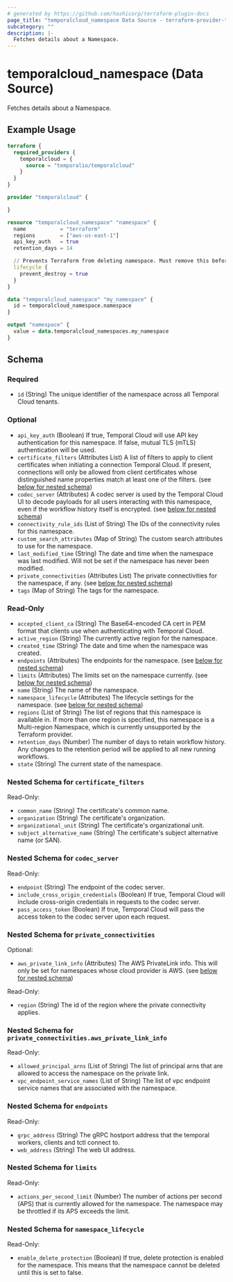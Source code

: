 ```yaml
---
# generated by https://github.com/hashicorp/terraform-plugin-docs
page_title: "temporalcloud_namespace Data Source - terraform-provider-temporalcloud"
subcategory: ""
description: |-
  Fetches details about a Namespace.
---
```


# temporalcloud_namespace (Data Source)

Fetches details about a Namespace.

## Example Usage

```terraform
terraform {
  required_providers {
    temporalcloud = {
      source = "temporalio/temporalcloud"
    }
  }
}

provider "temporalcloud" {

}

resource "temporalcloud_namespace" "namespace" {
  name           = "terraform"
  regions        = ["aws-us-east-1"]
  api_key_auth   = true
  retention_days = 14

  // Prevents Terraform from deleting namespace. Must remove this before destroying resource.
  lifecycle {
    prevent_destroy = true
  }
}

data "temporalcloud_namespace" "my_namespace" {
  id = temporalcloud_namespace.namespace
}

output "namespace" {
  value = data.temporalcloud_namespaces.my_namespace
}
```

<!-- schema generated by tfplugindocs -->
## Schema

### Required

- `id` (String) The unique identifier of the namespace across all Temporal Cloud tenants.

### Optional

- `api_key_auth` (Boolean) If true, Temporal Cloud will use API key authentication for this namespace. If false, mutual TLS (mTLS) authentication will be used.
- `certificate_filters` (Attributes List) A list of filters to apply to client certificates when initiating a connection Temporal Cloud. If present, connections will only be allowed from client certificates whose distinguished name properties match at least one of the filters. (see [below for nested schema](#nestedatt--certificate_filters))
- `codec_server` (Attributes) A codec server is used by the Temporal Cloud UI to decode payloads for all users interacting with this namespace, even if the workflow history itself is encrypted. (see [below for nested schema](#nestedatt--codec_server))
- `connectivity_rule_ids` (List of String) The IDs of the connectivity rules for this namespace.
- `custom_search_attributes` (Map of String) The custom search attributes to use for the namespace.
- `last_modified_time` (String) The date and time when the namespace was last modified. Will not be set if the namespace has never been modified.
- `private_connectivities` (Attributes List) The private connectivities for the namespace, if any. (see [below for nested schema](#nestedatt--private_connectivities))
- `tags` (Map of String) The tags for the namespace.

### Read-Only

- `accepted_client_ca` (String) The Base64-encoded CA cert in PEM format that clients use when authenticating with Temporal Cloud.
- `active_region` (String) The currently active region for the namespace.
- `created_time` (String) The date and time when the namespace was created.
- `endpoints` (Attributes) The endpoints for the namespace. (see [below for nested schema](#nestedatt--endpoints))
- `limits` (Attributes) The limits set on the namespace currently. (see [below for nested schema](#nestedatt--limits))
- `name` (String) The name of the namespace.
- `namespace_lifecycle` (Attributes) The lifecycle settings for the namespace. (see [below for nested schema](#nestedatt--namespace_lifecycle))
- `regions` (List of String) The list of regions that this namespace is available in. If more than one region is specified, this namespace is a Multi-region Namespace, which is currently unsupported by the Terraform provider.
- `retention_days` (Number) The number of days to retain workflow history. Any changes to the retention period will be applied to all new running workflows.
- `state` (String) The current state of the namespace.

<a id="nestedatt--certificate_filters"></a>
### Nested Schema for `certificate_filters`

Read-Only:

- `common_name` (String) The certificate's common name.
- `organization` (String) The certificate's organization.
- `organizational_unit` (String) The certificate's organizational unit.
- `subject_alternative_name` (String) The certificate's subject alternative name (or SAN).


<a id="nestedatt--codec_server"></a>
### Nested Schema for `codec_server`

Read-Only:

- `endpoint` (String) The endpoint of the codec server.
- `include_cross_origin_credentials` (Boolean) If true, Temporal Cloud will include cross-origin credentials in requests to the codec server.
- `pass_access_token` (Boolean) If true, Temporal Cloud will pass the access token to the codec server upon each request.


<a id="nestedatt--private_connectivities"></a>
### Nested Schema for `private_connectivities`

Optional:

- `aws_private_link_info` (Attributes) The AWS PrivateLink info. This will only be set for namespaces whose cloud provider is AWS. (see [below for nested schema](#nestedatt--private_connectivities--aws_private_link_info))

Read-Only:

- `region` (String) The id of the region where the private connectivity applies.

<a id="nestedatt--private_connectivities--aws_private_link_info"></a>
### Nested Schema for `private_connectivities.aws_private_link_info`

Read-Only:

- `allowed_principal_arns` (List of String) The list of principal arns that are allowed to access the namespace on the private link.
- `vpc_endpoint_service_names` (List of String) The list of vpc endpoint service names that are associated with the namespace.



<a id="nestedatt--endpoints"></a>
### Nested Schema for `endpoints`

Read-Only:

- `grpc_address` (String) The gRPC hostport address that the temporal workers, clients and tctl connect to.
- `web_address` (String) The web UI address.


<a id="nestedatt--limits"></a>
### Nested Schema for `limits`

Read-Only:

- `actions_per_second_limit` (Number) The number of actions per second (APS) that is currently allowed for the namespace. The namespace may be throttled if its APS exceeds the limit.


<a id="nestedatt--namespace_lifecycle"></a>
### Nested Schema for `namespace_lifecycle`

Read-Only:

- `enable_delete_protection` (Boolean) If true, delete protection is enabled for the namespace. This means that the namespace cannot be deleted until this is set to false.
